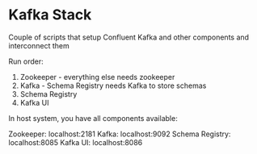 # Kafka Stack

Couple of scripts that setup Confluent Kafka and other components and interconnect them

Run order:

1. Zookeeper - everything else needs zookeeper
2. Kafka - Schema Registry needs Kafka to store schemas
3. Schema Registry
4. Kafka UI


In host system, you have all components available:

Zookeeper: localhost:2181
Kafka: localhost:9092
Schema Registry: localhost:8085
Kafka UI: localhost:8086